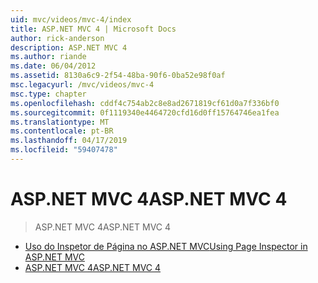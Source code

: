 ```yaml
---
uid: mvc/videos/mvc-4/index
title: ASP.NET MVC 4 | Microsoft Docs
author: rick-anderson
description: ASP.NET MVC 4
ms.author: riande
ms.date: 06/04/2012
ms.assetid: 8130a6c9-2f54-48ba-90f6-0ba52e98f0af
msc.legacyurl: /mvc/videos/mvc-4
msc.type: chapter
ms.openlocfilehash: cddf4c754ab2c8e8ad2671819cf61d0a7f336bf0
ms.sourcegitcommit: 0f1119340e4464720cfd16d0ff15764746ea1fea
ms.translationtype: MT
ms.contentlocale: pt-BR
ms.lasthandoff: 04/17/2019
ms.locfileid: "59407478"
---
```

# <a name="aspnet-mvc-4"></a><span data-ttu-id="8f06d-103">ASP.NET MVC 4</span><span class="sxs-lookup"><span data-stu-id="8f06d-103">ASP.NET MVC 4</span></span>

> <span data-ttu-id="8f06d-104">ASP.NET MVC 4</span><span class="sxs-lookup"><span data-stu-id="8f06d-104">ASP.NET MVC 4</span></span>


- [<span data-ttu-id="8f06d-105">Uso do Inspetor de Página no ASP.NET MVC</span><span class="sxs-lookup"><span data-stu-id="8f06d-105">Using Page Inspector in ASP.NET MVC</span></span>](using-page-inspector-in-aspnet-mvc.md)
- [<span data-ttu-id="8f06d-106">ASP.NET MVC 4</span><span class="sxs-lookup"><span data-stu-id="8f06d-106">ASP.NET MVC 4</span></span>](aspnet-mvc-4.md)
